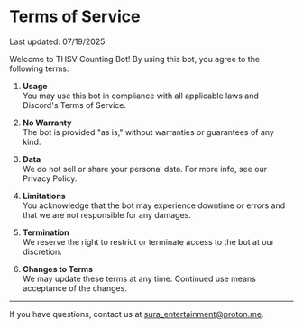 # Terms of Service

Last updated: 07/19/2025

Welcome to THSV Counting Bot! By using this bot, you agree to the following terms:

1. **Usage**  
You may use this bot in compliance with all applicable laws and Discord's Terms of Service.

2. **No Warranty**  
The bot is provided "as is," without warranties or guarantees of any kind.

3. **Data**  
We do not sell or share your personal data. For more info, see our Privacy Policy.

4. **Limitations**  
You acknowledge that the bot may experience downtime or errors and that we are not responsible for any damages.

5. **Termination**  
We reserve the right to restrict or terminate access to the bot at our discretion.

6. **Changes to Terms**  
We may update these terms at any time. Continued use means acceptance of the changes.

---

If you have questions, contact us at sura_entertainment@proton.me.

